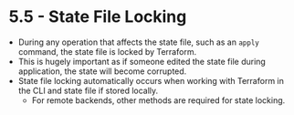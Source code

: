 #  5.5 - State File Locking

- During any operation that affects the state file, such as an `apply` command, the state file is locked by Terraform.
- This is hugely important as if someone edited the state file during application, the state will become corrupted.
- State file locking automatically occurs when working with Terraform in the CLI and state file if stored locally.
  - For remote backends, other methods are required for state locking.
